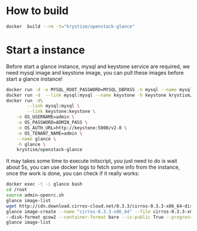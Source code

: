 # How to build
```bash
docker  build --rm -t="krystism/openstack-glance"
```

# Start a instance
Before start a glance instance, mysql and keystone service are required, we need mysql image and 
keystone image, you can pull these images before start a glance instance! 
```bash
docker run -d -e MYSQL_ROOT_PASSWORD=MYSQL_DBPASS -h mysql --name mysql -d mariadb
docker run -d  --link mysql:mysql --name keystone -h keystone krystism/openstack-keystone
docker run -d\
      	--link mysql:mysql \
       	--link keystone:keystone \
	-e OS_USERNAME=admin \
	-e OS_PASSWORD=ADMIN_PASS \
	-e OS_AUTH_URL=http://keystone:5000/v2.0 \
	-e OS_TENANT_NAME=admin \
	--name glance \
	-h glance \
	krystism/openstack-glance
```
It may takes some time to execute initscript, you just need to do is wait about 5s, you can use docker logs to fetch
some info from the instance, once the work is done, you can check if it really works:
```bash
docker exec -t -i glance bash
cd /root
source admin-openrc.sh
glance image-list
wget http://cdn.download.cirros-cloud.net/0.3.3/cirros-0.3.3-x86_64-disk.img
glance image-create --name "cirros-0.3.3-x86_64" --file cirros-0.3.3-x86_64-disk.img \
--disk-format qcow2 --container-format bare --is-public True --progress
glance image-list
```
